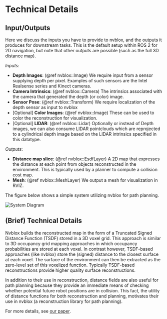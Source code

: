 # Technical Details

## Input/Outputs

Here we discuss the inputs you have to provide to nvblox, and the outputs it produces for downstream tasks. This is the default setup within ROS 2 for 2D navigation, but note that other outputs are possible (such as the full 3D distance map).

_Inputs_:
* **Depth Images**: (@ref nvblox::Image) We require input from a sensor supplying depth per pixel. Examples of such sensors are the Intel Realsense series and Kinect cameras.
* **Camera Intrinsics**: (@ref nvblox::Camera) The intrinsics associated with the camera that generated the depth (or color) image.
* **Sensor Pose**: (@ref nvblox::Transform) We require localization of the depth sensor as input to nvblox
* [Optional] **Color Images**: (@ref nvblox::Image) These can be used to color the reconstruction for visualization.
* [Optional] **LIDAR**: (@ref nvblox::Lidar) Optionally or instead of Depth images, we can also consume LIDAR pointclouds which are reprojected to a cylindrical depth image based on the LIDAR intrinsics specified in this datatype.

_Outputs_:
* **Distance map slice**: (@ref nvblox::EsdfLayer) A 2D map that expresses the distance at each point from objects reconstructed in the environment. This is typically used by a planner to compute a collision cost map.
* **Mesh**: (@ref nvblox::MeshLayer) We output a mesh for visualization in RVIZ.

The figure below shows a simple system utilizing nvblox for path planning.

![System Diagram](images/system_diagram.png)

## (Brief) Technical Details

Nvblox builds the reconstructed map in the form of a Truncated Signed Distance Function (TSDF) stored in a 3D voxel grid. This approach is similar to 3D occupancy grid mapping approaches in which occupancy probabilities are stored at each voxel. In contrast however, TSDF-based approaches (like nvblox) store the (signed) distance to the closest surface at each voxel. The surface of the environment can then be extracted as the zero-level set of this voxelized function. Typically TSDF-based reconstructions provide higher quality surface reconstructions.

In addition to their use in reconstruction, distance fields are also useful for path planning because they provide an immediate means of checking whether potential future robot positions are in collision. This fact, the utility of distance functions for both reconstruction and planning, motivates their use in nvblox (a reconstruction library for path planning).

For more details, see [our paper](https://arxiv.org/abs/2311.00626).
